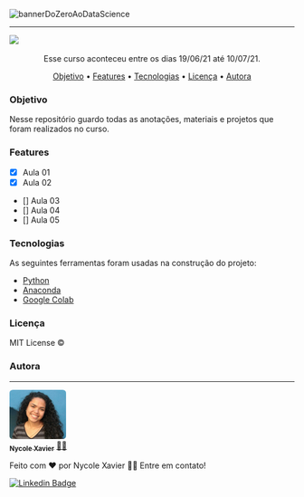 ![bannerDoZeroAoDataScience](https://user-images.githubusercontent.com/74930052/125880985-bfd8e135-f6b6-4431-ba52-bd93037a7bb4.png)

---
<img src="https://img.shields.io/static/v1?label=Status&message=incomplete&color=ff0000&style=for-the-badge&logo=ghost"/>

<p align="center">Esse curso aconteceu entre os dias 19/06/21 até 10/07/21. </p>

<p align="center">
 <a href="#objetivo">Objetivo</a> •
 <a href="#features">Features</a> • 
 <a href="#tecnologias">Tecnologias</a> •
 <a href="#licença">Licença</a> • 
 <a href="#autora">Autora</a>
</p>

### Objetivo
Nesse repositório guardo todas as anotações, materiais e projetos que foram realizados no curso. 

### Features

- [x] Aula 01
- [x] Aula 02
- [] Aula 03
- [] Aula 04 
- [] Aula 05

### Tecnologias

As seguintes ferramentas foram usadas na construção do projeto:

- [Python](https://www.python.org/downloads/)
- [Anaconda](https://www.anaconda.com/products/individual)
- [Google Colab](https://colab.research.google.com/notebooks/intro.ipynb?utm_source=scs-index#recent=true)

### Licença

MIT License ©

### Autora
---

<a href="https://nycole-xavierr.medium.com/">
 <img style="border-radius: 6%;" src="assets/eu01.jpeg" width="100px;" alt=""/>
 <br />
 <sub><b>Nycole Xavier</b></sub></a> <a href="https://nycole-xavierr.medium.com/" title="Medium">👩‍💻</a>


Feito com ❤️ por Nycole Xavier 👋🏽 Entre em contato!

[![Linkedin Badge](https://img.shields.io/badge/-NycoleXavier-blue?style=flat-square&logo=Linkedin&logoColor=white&link=https://https://www.linkedin.com/in/nycole-xavier-641271202/)](https://www.linkedin.com/in/nycole-xavier-641271202/) 
